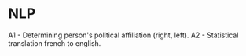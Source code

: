 # NLP

A1 - Determining person's political affiliation (right, left).
A2 - Statistical translation french to english.
